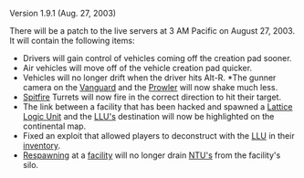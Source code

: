 Version 1.9.1 (Aug. 27, 2003)

There will be a patch to the live servers at 3 AM Pacific on August 27, 2003. It
will contain the following items:

- Drivers will gain control of vehicles coming off the creation pad sooner.
- Air vehicles will move off of the vehicle creation pad quicker.
- Vehicles will no longer drift when the driver hits Alt-R. \*The gunner camera
  on the [Vanguard](../vehicles/Vanguard.md) and the [Prowler](../vehicles/Prowler.md) will now shake
  much less.
- [Spitfire](../weapons/Adaptive_Construction_Engine.md#spitfire-turret) Turrets will now fire in the correct direction to hit
  their target.
- The link between a facility that has been hacked and spawned a
  [Lattice Logic Unit](../terminology/Lattice_Logic_Unit.md) and the
  [LLU's](../terminology/Lattice_Logic_Unit.md) destination will now be
  highlighted on the continental map.
- Fixed an exploit that allowed players to deconstruct with the
  [LLU](../terminology/Lattice_Logic_Unit.md) in their
  [inventory](../terminology/Inventory.md).
- [Respawning](../terminology/Respawn.md) at a [facility](../locations/Facilities.md) will no longer drain
  [NTU's](../items/NTU.md) from the facility's silo.

<!--[category:Patches](category:Patches.md)-->

